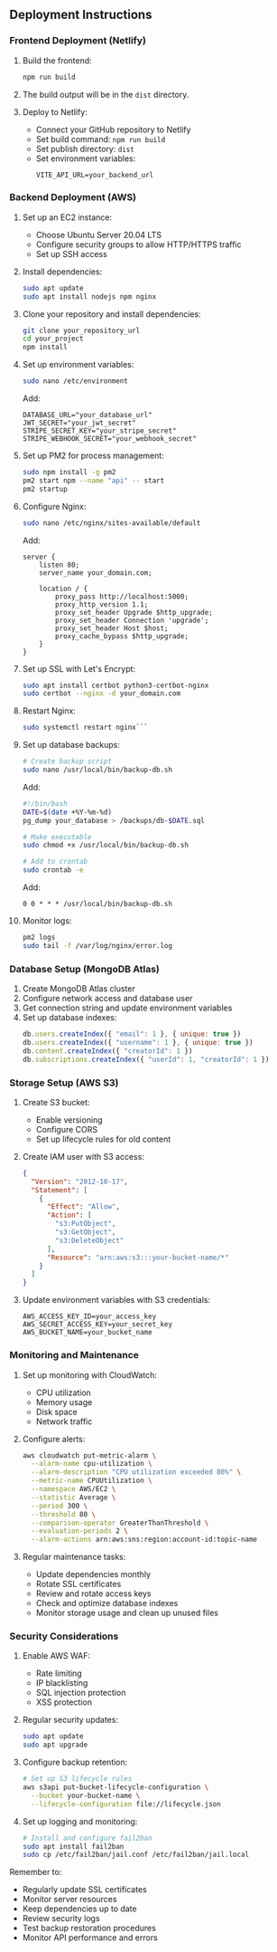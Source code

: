 ## Deployment Instructions

### Frontend Deployment (Netlify)

1. Build the frontend:
   ```bash
   npm run build
   ```

2. The build output will be in the `dist` directory.

3. Deploy to Netlify:
   - Connect your GitHub repository to Netlify
   - Set build command: `npm run build`
   - Set publish directory: `dist`
   - Set environment variables:
     ```
     VITE_API_URL=your_backend_url
     ``` 

### Backend Deployment (AWS)

1. Set up an EC2 instance:
   - Choose Ubuntu Server 20.04 LTS
   - Configure security groups to allow HTTP/HTTPS traffic
   - Set up SSH access

2. Install dependencies:
   ```bash
   sudo apt update
   sudo apt install nodejs npm nginx
   ```

3. Clone your repository and install dependencies:
   ```bash
   git clone your_repository_url
   cd your_project
   npm install
   ```

4. Set up environment variables:
   ```bash
   sudo nano /etc/environment
   ```
   Add:
   ```
   DATABASE_URL="your_database_url"
   JWT_SECRET="your_jwt_secret"
   STRIPE_SECRET_KEY="your_stripe_secret"
   STRIPE_WEBHOOK_SECRET="your_webhook_secret"
   ```

5. Set up PM2 for process management:
   ```bash
   sudo npm install -g pm2
   pm2 start npm --name "api" -- start
   pm2 startup
   ```

6. Configure Nginx:
   ```bash
   sudo nano /etc/nginx/sites-available/default
   ```
   Add:
   ```nginx
   server {
       listen 80;
       server_name your_domain.com;

       location / {
           proxy_pass http://localhost:5000;
           proxy_http_version 1.1;
           proxy_set_header Upgrade $http_upgrade;
           proxy_set_header Connection 'upgrade';
           proxy_set_header Host $host;
           proxy_cache_bypass $http_upgrade;
       }
   }
   ```

7. Set up SSL with Let's Encrypt:
   ```bash
   sudo apt install certbot python3-certbot-nginx
   sudo certbot --nginx -d your_domain.com
   ```

8. Restart Nginx:
   ```bash
   sudo systemctl restart nginx```
   ```

9. Set up database backups:
   ```bash
   # Create backup script
   sudo nano /usr/local/bin/backup-db.sh
   ```
   Add:
   ```bash
   #!/bin/bash
   DATE=$(date +%Y-%m-%d)
   pg_dump your_database > /backups/db-$DATE.sql
   ```
   ```bash
   # Make executable
   sudo chmod +x /usr/local/bin/backup-db.sh
   
   # Add to crontab
   sudo crontab -e
   ```
   Add:
   ```
   0 0 * * * /usr/local/bin/backup-db.sh
   ```

10. Monitor logs:
    ```bash
    pm2 logs
    sudo tail -f /var/log/nginx/error.log
    ```

### Database Setup (MongoDB Atlas)

1. Create MongoDB Atlas cluster
2. Configure network access and database user
3. Get connection string and update environment variables
4. Set up database indexes:
   ```javascript
   db.users.createIndex({ "email": 1 }, { unique: true })
   db.users.createIndex({ "username": 1 }, { unique: true })
   db.content.createIndex({ "creatorId": 1 })
   db.subscriptions.createIndex({ "userId": 1, "creatorId": 1 })
   ```

### Storage Setup (AWS S3)

1. Create S3 bucket:
   - Enable versioning
   - Configure CORS
   - Set up lifecycle rules for old content

2. Create IAM user with S3 access:
   ```json
   {
     "Version": "2012-10-17",
     "Statement": [
       {
         "Effect": "Allow",
         "Action": [
           "s3:PutObject",
           "s3:GetObject",
           "s3:DeleteObject"
         ],
         "Resource": "arn:aws:s3:::your-bucket-name/*"
       }
     ]
   }
   ```

3. Update environment variables with S3 credentials:
   ```
   AWS_ACCESS_KEY_ID=your_access_key
   AWS_SECRET_ACCESS_KEY=your_secret_key
   AWS_BUCKET_NAME=your_bucket_name
   ```

### Monitoring and Maintenance

1. Set up monitoring with CloudWatch:
   - CPU utilization
   - Memory usage
   - Disk space
   - Network traffic

2. Configure alerts:
   ```bash
   aws cloudwatch put-metric-alarm \
     --alarm-name cpu-utilization \
     --alarm-description "CPU utilization exceeded 80%" \
     --metric-name CPUUtilization \
     --namespace AWS/EC2 \
     --statistic Average \
     --period 300 \
     --threshold 80 \
     --comparison-operator GreaterThanThreshold \
     --evaluation-periods 2 \
     --alarm-actions arn:aws:sns:region:account-id:topic-name
   ```

3. Regular maintenance tasks:
   - Update dependencies monthly
   - Rotate SSL certificates
   - Review and rotate access keys
   - Check and optimize database indexes
   - Monitor storage usage and clean up unused files

### Security Considerations

1. Enable AWS WAF:
   - Rate limiting
   - IP blacklisting
   - SQL injection protection
   - XSS protection

2. Regular security updates:
   ```bash
   sudo apt update
   sudo apt upgrade
   ```

3. Configure backup retention:
   ```bash
   # Set up S3 lifecycle rules
   aws s3api put-bucket-lifecycle-configuration \
     --bucket your-bucket-name \
     --lifecycle-configuration file://lifecycle.json
   ```

4. Set up logging and monitoring:
   ```bash
   # Install and configure fail2ban
   sudo apt install fail2ban
   sudo cp /etc/fail2ban/jail.conf /etc/fail2ban/jail.local
   ```

Remember to:
- Regularly update SSL certificates
- Monitor server resources
- Keep dependencies up to date
- Review security logs
- Test backup restoration procedures
- Monitor API performance and errors